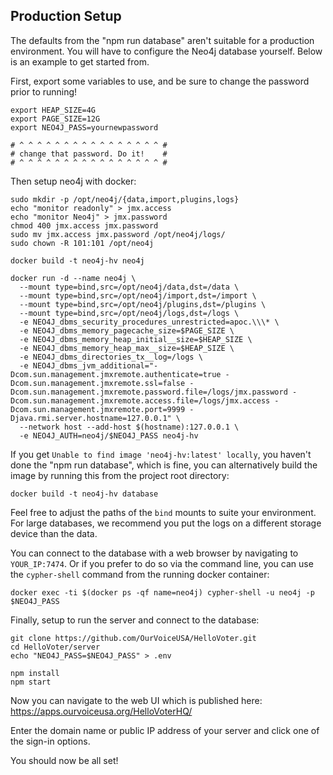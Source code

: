 
## Production Setup

The defaults from the "npm run database" aren't suitable for a production environment. You will have to configure the Neo4j database yourself. Below is an example to get started from.

First, export some variables to use, and be sure to change the password prior to running!

    export HEAP_SIZE=4G
    export PAGE_SIZE=12G
    export NEO4J_PASS=yournewpassword

    # ^ ^ ^ ^ ^ ^ ^ ^ ^ ^ ^ ^ ^ ^ ^ ^ #
    # change that password. Do it!    #
    # ^ ^ ^ ^ ^ ^ ^ ^ ^ ^ ^ ^ ^ ^ ^ ^ #

Then setup neo4j with docker:

    sudo mkdir -p /opt/neo4j/{data,import,plugins,logs}
    echo "monitor readonly" > jmx.access
    echo "monitor Neo4j" > jmx.password
    chmod 400 jmx.access jmx.password
    sudo mv jmx.access jmx.password /opt/neo4j/logs/
    sudo chown -R 101:101 /opt/neo4j

    docker build -t neo4j-hv neo4j

    docker run -d --name neo4j \
      --mount type=bind,src=/opt/neo4j/data,dst=/data \
      --mount type=bind,src=/opt/neo4j/import,dst=/import \
      --mount type=bind,src=/opt/neo4j/plugins,dst=/plugins \
      --mount type=bind,src=/opt/neo4j/logs,dst=/logs \
      -e NEO4J_dbms_security_procedures_unrestricted=apoc.\\\* \
      -e NEO4J_dbms_memory_pagecache_size=$PAGE_SIZE \
      -e NEO4J_dbms_memory_heap_initial__size=$HEAP_SIZE \
      -e NEO4J_dbms_memory_heap_max__size=$HEAP_SIZE \
      -e NEO4J_dbms_directories_tx__log=/logs \
      -e NEO4J_dbms_jvm_additional="-Dcom.sun.management.jmxremote.authenticate=true -Dcom.sun.management.jmxremote.ssl=false -Dcom.sun.management.jmxremote.password.file=/logs/jmx.password -Dcom.sun.management.jmxremote.access.file=/logs/jmx.access -Dcom.sun.management.jmxremote.port=9999 -Djava.rmi.server.hostname=127.0.0.1" \
      --network host --add-host $(hostname):127.0.0.1 \
      -e NEO4J_AUTH=neo4j/$NEO4J_PASS neo4j-hv

If you get `Unable to find image 'neo4j-hv:latest' locally`, you haven't done the "npm run database", which is fine, you can alternatively build the image by running this from the project root directory:

    docker build -t neo4j-hv database

Feel free to adjust the paths of the `bind` mounts to suite your environment. For large databases, we recommend you put the logs on a different storage device than the data.

You can connect to the database with a web browser by navigating to `YOUR_IP:7474`. Or if you prefer to do so via the command line, you can use the `cypher-shell` command from the running docker container:

    docker exec -ti $(docker ps -qf name=neo4j) cypher-shell -u neo4j -p $NEO4J_PASS

Finally, setup to run the server and connect to the database:

    git clone https://github.com/OurVoiceUSA/HelloVoter.git
    cd HelloVoter/server
    echo "NEO4J_PASS=$NEO4J_PASS" > .env

    npm install
    npm start

Now you can navigate to the web UI which is published here: https://apps.ourvoiceusa.org/HelloVoterHQ/

Enter the domain name or public IP address of your server and click one of the sign-in options.

You should now be all set!
